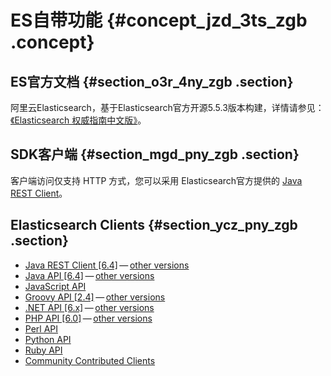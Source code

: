 # ES自带功能 {#concept_jzd_3ts_zgb .concept}

## ES官方文档 {#section_o3r_4ny_zgb .section}

阿里云Elasticsearch，基于Elasticsearch官方开源5.5.3版本构建，详情请参见：[《Elasticsearch 权威指南中文版》](https://www.elastic.co/guide/cn/elasticsearch/guide/cn/index.html)。

## SDK客户端 {#section_mgd_pny_zgb .section}

客户端访问仅支持 HTTP 方式，您可以采用 Elasticsearch官方提供的 [Java REST Client](https://www.elastic.co/guide/en/elasticsearch/client/java-rest/current/index.html)。

## Elasticsearch Clients {#section_ycz_pny_zgb .section}

-   [Java REST Client \[6.4\]](https://www.elastic.co/guide/en/elasticsearch/client/java-rest/current/index.html) — [other versions](https://www.elastic.co/guide/en/elasticsearch/client/java-rest/index.html)
-   [Java API \[6.4\]](https://www.elastic.co/guide/en/elasticsearch/client/java-api/current/index.html) — [other versions](https://www.elastic.co/guide/en/elasticsearch/client/java-api/index.html)
-   [JavaScript API](https://www.elastic.co/guide/en/elasticsearch/client/javascript-api/current/index.html)
-   [Groovy API \[2.4\]](https://www.elastic.co/guide/en/elasticsearch/client/groovy-api/current/index.html) — [other versions](https://www.elastic.co/guide/en/elasticsearch/client/groovy-api/index.html)
-   [.NET API \[6.x\]](https://www.elastic.co/guide/en/elasticsearch/client/net-api/current/index.html) — [other versions](https://www.elastic.co/guide/en/elasticsearch/client/net-api/index.html)
-   [PHP API \[6.0\]](https://www.elastic.co/guide/en/elasticsearch/client/php-api/current/index.html) — [other versions](https://www.elastic.co/guide/en/elasticsearch/client/php-api/index.html)
-   [Perl API](https://www.elastic.co/guide/en/elasticsearch/client/perl-api/current/index.html)
-   [Python API](https://www.elastic.co/guide/en/elasticsearch/client/python-api/current/index.html)
-   [Ruby API](https://www.elastic.co/guide/en/elasticsearch/client/ruby-api/current/index.html)
-   [Community Contributed Clients](https://www.elastic.co/guide/en/elasticsearch/client/community/current/index.html)

